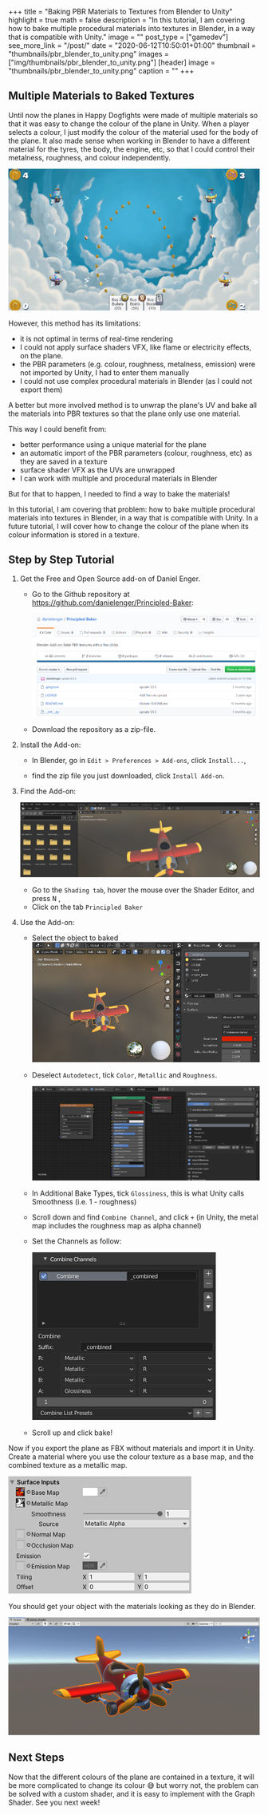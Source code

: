+++
title = "Baking PBR Materials to Textures from Blender to Unity"
highlight = true
math = false
description = "In this tutorial, I am covering how to bake multiple procedural materials into textures in Blender, in a way that is compatible with Unity."
image = ""
post_type = ["gamedev"]
see_more_link = "/post/"
date = "2020-06-12T10:50:01+01:00"
thumbnail = "thumbnails/pbr_blender_to_unity.png"
images = ["img/thumbnails/pbr_blender_to_unity.png"]
[header]
image = "thumbnails/pbr_blender_to_unity.png"
caption = ""
+++

## Multiple Materials to Baked Textures

Until now the planes in Happy Dogfights were made of multiple materials so that it was easy to change the colour of the plane in Unity. When a player selects a colour, I just modify the colour of the material used for the body of the plane. It also made sense when working in Blender to have a different material for the tyres, the body, the engine, etc, so that I could control their metalness, roughness, and colour independently. 

![4color](img/4color.gif)


However, this method has its limitations: 

- it is not optimal in terms of real-time rendering
- I could not apply surface shaders VFX, like flame or electricity effects, on the plane. 
- the PBR parameters (e.g. colour, roughness, metalness, emission) were not imported by Unity, I had to enter them manually
- I could not use complex procedural materials in Blender (as I could not export them)



A better but more involved method is to unwrap the plane's UV and bake all the materials into PBR textures so that the plane only use one material. 

This way I could benefit from:

- better performance using a unique material for the plane
- an automatic import  of the PBR parameters (colour, roughness, etc) as they are saved in a texture
- surface shader VFX as the UVs are unwrapped
- I can work with multiple and procedural materials in Blender



But for that to happen, I needed to find a way to bake the materials! 

In this tutorial, I am covering that problem: how to bake multiple procedural materials into textures in Blender, in a way that is compatible with Unity. In a future tutorial, I will cover how to change the colour of the plane when its colour information is stored in a texture.



## Step by Step Tutorial

1. Get the Free and Open Source add-on of Daniel Enger.

   - Go to the Github repository at https://github.com/danielenger/Principled-Baker:

     ![image-20200606152319418](img/image-20200606152319418.png)

   - Download the repository as a zip-file.

2. Install the Add-on: 

   - In Blender, go in  `Edit > Preferences > Add-ons`, click `Install...`,

   - find the zip file you just downloaded, click `Install Add-on`.

     

3. Find the Add-on:

   ![image-20200606154340911](img/image-20200606154340911.png)

   - Go to the `Shading tab`, hover the mouse over the Shader Editor, and press <kbd>N</kbd> , 
   - Click on the tab `Principled Baker`

4. Use the Add-on:

   - Select the object to baked![image-20200606154214947](img/image-20200606154214947.png)

   - Deselect `Autodetect`, tick `Color`, `Metallic` and `Roughness`.

     ![image-20200606162743678](img/image-20200606162743678.png)

   - In Additional Bake Types, tick `Glossiness`, this is what Unity calls Smoothness (i.e. 1 - roughness) 

   - Scroll down and find `Combine Channel`, and click `+` (in Unity, the metal map includes the roughness map as alpha channel)

   - Set the Channels as follow:

     ![image-20200606163923937](img/image-20200606163923937.png)

   - Scroll up and click bake!

Now if you export the plane as FBX without materials and import it in Unity. Create a material where you use the colour texture as a base map, and the combined texture as a metallic map. 

![image-20200612122542943](img/image-20200612122542943.png)

You should get your object with the materials looking as they do in Blender.

![image-20200606185940453](img/image-20200606185940453.png)



## Next Steps

Now that the different colours of the plane are contained in a texture, it will be more complicated to change its colour :sweat_smile: but worry not, the problem can be solved with a custom shader, and it is easy to implement with the Graph Shader. See you next week!